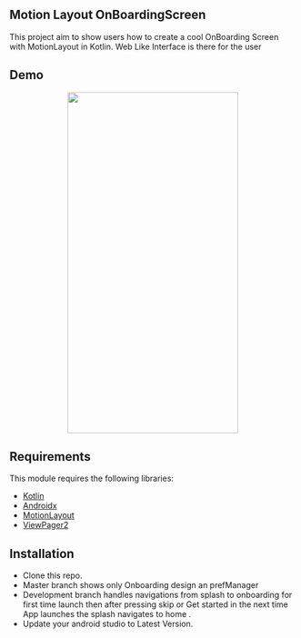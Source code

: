## Motion Layout OnBoardingScreen
This project aim to show users how to create a cool OnBoarding Screen with MotionLayout in Kotlin. Web Like Interface is there for the user

Demo
------------
<p align="center">
  <img src="screenRecording/rec.gif" height="600" width="300">
</p>


## Requirements

This module requires the following libraries:

* [Kotlin](https://kotlinlang.org)
* [Androidx](https://developer.android.com/jetpack/androidx)
* [MotionLayout](https://developer.android.com/reference/android/support/constraint/motion/MotionLayout)
* [ViewPager2](https://medium.com/@omneyaosman/implement-viewpager2-as-a-recyclerview-7456803d102e)



## Installation

* Clone this repo.
* Master branch shows only Onboarding design an prefManager
* Development branch handles navigations from splash to onboarding for first time launch then after pressing skip or
  Get started in the next time App launches the splash navigates to home .
* Update your android studio to Latest Version.

